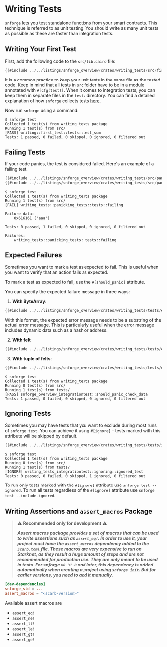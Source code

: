 # Writing Tests

`snforge` lets you test standalone functions from your smart contracts. This technique is referred to as unit testing. You
should write as many unit tests as possible as these are faster than integration tests.

## Writing Your First Test

First, add the following code to the `src/lib.cairo` file:

```rust
{{#include ../../listings/snforge_overview/crates/writing_tests/src/first_test.cairo}}
```

It is a common practice to keep your unit tests in the same file as the tested code.
Keep in mind that all tests in `src` folder have to be in a module annotated with `#[cfg(test)]`.
When it comes to integration tests, you can keep them in separate files in the `tests` directory.
You can find a detailed explanation of how `snforge` collects tests [here](test-collection.md).

Now run `snforge` using a command:

```shell
$ snforge test
Collected 1 test(s) from writing_tests package
Running 1 test(s) from src/
[PASS] writing::first_test::tests::test_sum
Tests: 1 passed, 0 failed, 0 skipped, 0 ignored, 0 filtered out
```

## Failing Tests

If your code panics, the test is considered failed. Here's an example of a failing test.

```rust
{{#include ../../listings/snforge_overview/crates/writing_tests/src/panicking_tests.cairo:first_half}}
{{#include ../../listings/snforge_overview/crates/writing_tests/src/panicking_tests.cairo:second_half}}
```

```shell
$ snforge test
Collected 1 test(s) from writing_tests package
Running 1 test(s) from src/
[FAIL] writing_tests::panicking_tests::tests::failing

Failure data:
    0x616161 ('aaa')

Tests: 0 passed, 1 failed, 0 skipped, 0 ignored, 0 filtered out

Failures:
    writing_tests::panicking_tests::tests::failing
```

## Expected Failures

Sometimes you want to mark a test as expected to fail. This is useful when you want to verify that an action fails as
expected.

To mark a test as expected to fail, use the `#[should_panic]` attribute.

You can specify the expected failure message in three ways:

1. **With ByteArray**:
```rust
{{#include ../../listings/snforge_overview/crates/writing_tests/tests/expected_failures.cairo:byte_array}}
```
With this format, the expected error message needs to be a substring of the actual error message. This is particularly useful when the error message includes dynamic data such as a hash or address.

2. **With felt**
```rust
{{#include ../../listings/snforge_overview/crates/writing_tests/tests/expected_failures.cairo:felt}}
```

3. **With tuple of felts**:
```rust
{{#include ../../listings/snforge_overview/crates/writing_tests/tests/expected_failures.cairo:tuple}}
```


```shell
$ snforge test
Collected 1 test(s) from writing_tests package
Running 0 test(s) from src/
Running 1 test(s) from tests/
[PASS] snforge_overview_integrationtest::should_panic_check_data
Tests: 1 passed, 0 failed, 0 skipped, 0 ignored, 0 filtered out
```

## Ignoring Tests

Sometimes you may have tests that you want to exclude during most runs of `snforge test`.
You can achieve it using `#[ignore]` - tests marked with this attribute will be skipped by default.

```rust
{{#include ../../listings/snforge_overview/crates/writing_tests/tests/ignoring.cairo}}
```

```shell
$ snforge test
Collected 1 test(s) from writing_tests package
Running 0 test(s) from src/
Running 1 test(s) from tests/
[IGNORE] writing_tests_integrationtest::ignoring::ignored_test
Tests: 0 passed, 0 failed, 0 skipped, 1 ignored, 0 filtered out
```

To run only tests marked with the  `#[ignore]` attribute use `snforge test --ignored`.
To run all tests regardless of the `#[ignore]` attribute use `snforge test --include-ignored`.

## Writing Assertions and `assert_macros` Package
> ⚠️ **Recommended only for development** ️⚠️
> 
>***Assert macros package provides a set of macros that can be used to write assertions such as `assert_eq!`.
In order to use it, your project must have the `assert_macros` dependency added to the `Scarb.toml` file.
These macros are very expensive to run on Starknet, as they result a huge amount of steps and are not recommended for production use. 
They are only meant to be used in tests.
For snforge `v0.31.0` and later, this dependency is added automatically when creating a project using `snforge init`. But for earlier versions, you need to add it manually.***

```toml
[dev-dependencies]
snforge_std = ...
assert_macros = "<scarb-version>"
```

Available assert macros are 
- `assert_eq!`
- `assert_ne!`
- `assert_lt!`
- `assert_le!`
- `assert_gt!`
- `assert_ge!`
